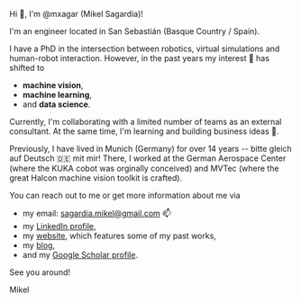 Hi 👋, I'm @mxagar (Mikel Sagardia)!

I'm an engineer located in San Sebastián (Basque Country / Spain).

I have a PhD in the intersection between robotics, virtual simulations and human-robot interaction. However, in the past years my interest 👀 has shifted to

- **machine vision**,
- **machine learning**,
- and **data science**.

Currently, I'm collaborating with a limited number of teams as an external consultant. At the same time, I'm learning and building business ideas 🌱.

Previously, I have lived in Munich (Germany) for over 14 years -- bitte gleich auf Deutsch 🇩🇪 mit mir! There, I worked at the German Aerospace Center (where the KUKA cobot was orginally conceived) and MVTec (where the great Halcon machine vision toolkit is crafted).

You can reach out to me or get more information about me via 

- my email: sagardia.mikel@gmail.com 📫
- my [LinkedIn profile](https://www.linkedin.com/in/mikel-sagardia/),
- my [website](https://github.com/mxagar), which features some of my past works,
- my [blog](https://github.com/mxagar),
- and my [Google Scholar profile](https://scholar.google.com/citations?user=DAP30jYAAAAJ).

See you around!

Mikel

